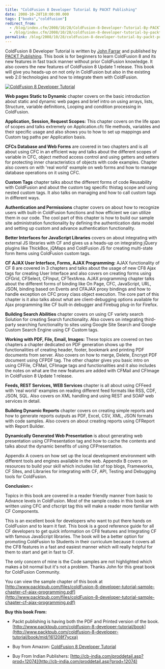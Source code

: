 ```yaml
---
title: "ColdFusion 8 Developer Tutorial By PACKT Publishing"
date: 2008-10-28T18:00:00.000
tags: ["books","coldfusion"]
redirect_from: 
  - /blog/index.cfm/2008/10/28/ColdFusion-8-Developer-Tutorial-By-PACKT-Publishing/
  - /blog/index.cfm/2008/10/28/coldfusion-8-developer-tutorial-by-packt-publishing/
permalink: /blog/2008/10/28/coldfusion-8-developer-tutorial-by-packt-publishing/
---
```

ColdFusion 8 Developer Tutorial is written by [John Farrar](http://www.sosensible.com/index.cfm/blog/index/) and published by [PACKT Publishing](http://www.packtpub.com/coldfusion-8-developer-tutorial/book/mid/161208f7ycxa). This book is for beginners to learn ColdFusion 8 and its new features in fast track manner without prior ColdFusion knowledge. It also covers the new features of ColdFusion 8 Update 1 release. This book will give you heads-up on not only in ColdFusion but also in the existing web 2.0 technologies and how to integrate them with ColdFusion.

[![ColdFusion 8 Developer Tutorial](/assets/images/blog/CF8DTutorial.jpg "ColdFusion 8 Developer Tutorial")](http://goo.gl/f6Mmv)

**Web pages Static to Dynamic**  chapter covers on the basic introduction about static and dynamic web pages and brief intro on using arrays, lists, Structure, variable definitions, Looping and condition processing in ColdFusion.

**Application, Session, Request Scopes:**  This chapter covers on the life span of scopes and talks extremely on Application.cfc file methods, variables and their specific usage and also shows you to how to set up mappings and Custom tag paths per Application basis.

**CFCs Database and Web Forms**  are covered in two chapters and is all about using CFC in an efficient way and talks about the different scopes of variable in CFC, object method access control and using getters and setters for protecting inner characteristics of objects with code examples. Chapter also covers on with 'real world' example on web forms and how to manage database operations on it using CFC.

**Custom Tags**  chapter talks about the different forms of code Reusability with ColdFusion and about the custom tag specific thistag scope and using nested custom tags. It also talks on managing and how to call custom tags in different ways.

**Authentication and Permissions**  chapter covers on about how to recognize users with built-in ColdFusion functions and how efficient we can utilize them in our code. The cool part of this chapter is how to build our sample site administration functionality by defining the authentication data model and setting up custom and advance authentication functionality.

**Better Interfaces for JavaScript Libraries**  covers on about integrating with external JS libraries with CF and gives us a heads-up on integrating jQuery plugins like ThickBox, jQMaps and ColdFusion JS for creating multi-state form Items using ColdFusion custom tags.

**CF AJAX User Interface, Forms, AJAX Programming:**  AJAX functionality of CF 8 are covered in 3 chapters and talks about the usage of new CF8 Ajax tags for creating User Interface and also covers on creating forms using CFGrid, CFSelect, CFInput, CFTextArea. AJAX programming chapter talks about the different forms of binding like On Page, CFC, JavaScript, URL, JSON, binding based on Events and CFAJAX proxy bindings and how to handle exception on CFC proxy class object execution. The core part of this chapter is it also talks about what are client-debugging options available for Ajax programming like CF built-in debugger and Firebug plug-in for Firefox.

**Building Search Abilities**  chapter covers on using CF variety search Solution for creating Search functionality. Also covers on integrating third-party searching functionality to sites using Google Site Search and Google Custom Search Engine using CF Custom tags.

**Working with PDF, File, Email, Images:**  These topics are covered on two chapters a chapter dedicated on PDF generation shows up the functionalities of creating header, footer, bookmark and printing PDF documents from server. Also covers on how to merge, Delete, Encrypt PDF document using CFPDF tag. The other chapter gives you basic intro on using CFFile, CFMail, CFImage tags and functionalities and it also includes the notes on what are the new features are added with CFMail and CFImage in ColdFusion 8 Update 1 release.

**Feeds, REST Services, WEB Services**  chapter is all about using CFFeed with 'real world' examples on reading different feed formats like RSS, CDF, JSON, SQL. Also covers on XML handling and using REST and SOAP web services in detail.

**Building Dynamic Reports**  chapter covers on creating simple reports and how to generate reports outputs as PDF, Excel, CSV, XML, JSON formats with code samples. Also covers on about creating reports using CFReport with Report Builder.

**Dynamically Generated Web Presentation**  is about generating web presentation using CFPresentation tag and how to cache the contents and talks about the dynamic benefits of using CFPresentation.

Appendix A covers on how set up the local development environment with different tools and engines available in the web. Appendix B covers on resources to build your skill which includes list of top blogs, Frameworks, CF Sites, and Libraries for integrating with CF, API, Testing and Debugging tools for ColdFusion.

**Conclusion:**<

Topics in this book are covered in a reader friendly manner from basic to Advance levels in ColdFusion. Most of the sample codes in this book are written using CFC and cfscript tag this will make a reader more familiar with CF Components.

This is an excellent book for developers who want to put there hands on ColdFusion and to learn it fast. This book is a good reference guide for all CF developers to get quick information on CF8 features and Integrating CF with famous JavaScript libraries. The book will be a better option for promoting ColdFusion to Students in their curriculum because it covers all the CF8 features in a fast and easiest manner which will really helpful for them to start and get in fast to CF.

The only concern of mine is the Code samples are not highlighted which makes a bit normal but it's not a problem. Thanks John for this great book for ColdFusion Community.

You can view the sample chapter of this book at  [http://www.packtpub.com/files/coldFusion-8-developer-tutorial-sample-chapter-cf-ajax-programming.pdf](http://www.packtpub.com/files/coldFusion-8-developer-tutorial-sample-chapter-cf-ajax-programming.pdf)

**Buy this book From:**

-   Packt publishing is having both the PDF and Printed version of the book.  [http://www.packtpub.com/coldfusion-8-developer-tutorial/book](http://www.packtpub.com/coldfusion-8-developer-tutorial/book/mid/161208f7ycxa)
    
-   Buy from Amazon:  [ColdFusion 8 Developer Tutorial](http://www.amazon.com/gp/product/1847194125?ie=UTF8&tag=coldfusiononweb20-20&linkCode=xm2&camp=1789&creativeASIN=1847194125)
    
-   Buy From Indian Publishers:  [http://cb-india.com/proddetail.asp?prod=12074](http://cb-india.com/proddetail.asp?prod=12074)